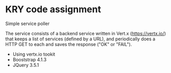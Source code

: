 # KRY code assignment
Simple service poller 

The service consists of a backend service written in Vert.x (https://vertx.io/) 
that keeps a list of services (defined by a URL), and periodically does a HTTP GET to each and saves the response ("OK" or "FAIL").

- Using vertx.io tookit
- Booststrap 4.1.3
- JQuery 3.5.1
